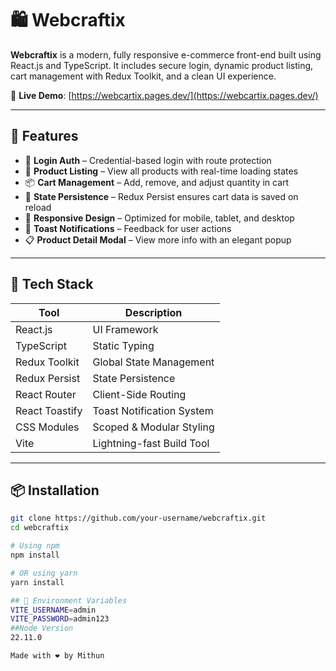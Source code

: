 # 🛍️ Webcraftix

**Webcraftix** is a modern, fully responsive e-commerce front-end built using React.js and TypeScript. It includes secure login, dynamic product listing, cart management with Redux Toolkit, and a clean UI experience.

🔗 **Live Demo**: [https://webcartix.pages.dev/](https://webcartix.pages.dev/)

---

## 🚀 Features

- 🔐 **Login Auth** – Credential-based login with route protection
- 🧾 **Product Listing** – View all products with real-time loading states
- 📦 **Cart Management** – Add, remove, and adjust quantity in cart
- 🔄 **State Persistence** – Redux Persist ensures cart data is saved on reload
- 📱 **Responsive Design** – Optimized for mobile, tablet, and desktop
- 🔔 **Toast Notifications** – Feedback for user actions
- 📋 **Product Detail Modal** – View more info with an elegant popup

---

## 🧰 Tech Stack

| Tool            | Description                          |
|-----------------|--------------------------------------|
| React.js        | UI Framework                         |
| TypeScript      | Static Typing                        |
| Redux Toolkit   | Global State Management              |
| Redux Persist   | State Persistence                    |
| React Router    | Client-Side Routing                  |
| React Toastify  | Toast Notification System            |
| CSS Modules     | Scoped & Modular Styling             |
| Vite            | Lightning-fast Build Tool            |

---

## 📦 Installation

```bash
git clone https://github.com/your-username/webcraftix.git
cd webcraftix

# Using npm
npm install

# OR using yarn
yarn install

## 🔐 Environment Variables
VITE_USERNAME=admin
VITE_PASSWORD=admin123
##Node Version 
22.11.0

Made with ❤️ by Mithun

